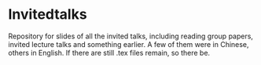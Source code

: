 # Invitedtalks
Repository for slides of all the invited talks, including reading group papers, invited lecture talks and something earlier.
A few of them were in Chinese, others in English.
If there are still .tex files remain, so there be.
